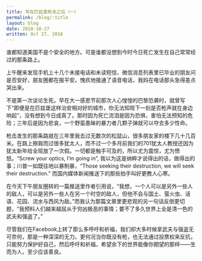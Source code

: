 ```yaml
---
title: 写在匹兹堡枪击之后（一）
permalink: /blog/:title
layout: blog
date: 2018-10-27
written: Oct 27, 2018
---
```


谁都知道美国不是个安全的地方。可是谁都没想到今时今日死亡发生在自己常常经过的那条路上。

上午醒来发现手机上十几个未接电话和未读短信，微信消息列表里已毕业的朋友问是否安好，朋友圈都在报平安。愧疚地接通了语音电话，我妈在电话那头急得差点哭出来。

不是第一次谈论生死。早在大一感恩节前那次人心惶惶的巴黎恐袭时，就曾写下“即便是在匹兹堡这样治安相对好的城市，你无法知晓下一刻是否枪声就在身边响起”，没有想到今日成真了。那时因为死亡流泪是因为恐惧，害怕无法预知的危险；三年后是因为悲哀，一个野蛮愚昧的暴力者几颗子弹就可以夺去多少性命。

枪击发生的那条路就在三年里我去过无数次的松鼠山，很多朋友家的楼下几十几百米。在路上擦肩而过很多犹太人，而不过一个多月前我们的701犹太人教授还因为犹太新年给全班放了一次假。一切都是触手可及的，所以尤为震惊，尤为愤怒。“Screw your optics, I’m going in”, 我以为这是纳粹才说得出的话，做得出的事；川普一如既往地以暴制暴，“Those seeking their destruction, we will seek their destruction.” 而国内媒体新闻推送下的那些拍手叫好更教人心寒。

在今天下午朋友圈转的一篇推送里作者引用说，“我想，一个人可以是另外一些人的敌人，可以是另外一些人在另一个时空的敌人，但他不会与国土、萤火虫、话语、花园、流水与西风为敌。”而我认为那篇文章里更悲观的另一句话反倒更切题，“我预料人们越来越屈从于穷凶极恶的事情；要不了多久世界上全是清一色的武夫和强盗了。”

尽管我们在Facebook上转了那么多呼吁和祈福，我们却大多时候拿武夫与强盗无可奈何，那是一种深深的无力。更何况当你既没有枪，也无法通过投票权来反抗，只能努力保护好自己，然后呼吁和祈福，希望余下的世界能像你期望的那样——生而为人，至少应该善良。